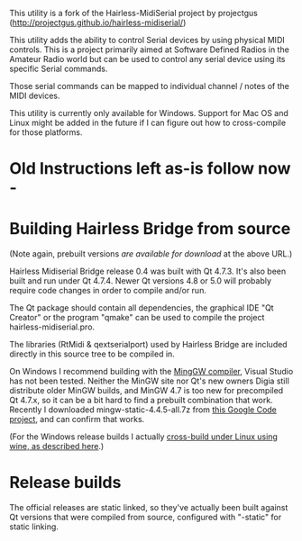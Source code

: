 This utility is a fork of the Hairless-MidiSerial project by projectgus (http://projectgus.github.io/hairless-midiserial/)

This utility adds the ability to control Serial devices by using physical MIDI controls. This is a project primarily aimed at Software Defined Radios in the Amateur Radio world but can be used to control any serial device using its specific Serial commands.

Those serial commands can be mapped to individual channel / notes of the MIDI devices.

This utility is currently only available for Windows. Support for Mac OS and Linux might be added in the future if I can figure out how to cross-compile for those platforms.

Old Instructions left as-is follow now -
========================================

# Building Hairless Bridge from source

(Note again, prebuilt versions *are available for download* at the above URL.)

Hairless Midiserial Bridge release 0.4 was built with Qt 4.7.3. It's also been built and run under Qt 4.7.4. Newer Qt versions 4.8 or 5.0 will probably require code changes in order to compile and/or run.

The Qt package should contain all dependencies, the graphical IDE "Qt Creator" or the program "qmake" can be used to compile the project hairless-midiserial.pro.

The libraries (RtMidi & qextserialport) used by Hairless Bridge are included directly in this source tree to be compiled in.

On Windows I recommend building with the [MingGW compiler](http://www.mingw.org/), Visual Studio has not been tested. Neither the MinGW site nor Qt's new owners Digia still distribute older MinGW builds, and MinGW 4.7 is too new for precompiled Qt 4.7.x, so it can be a bit hard to find a prebuilt combination that work. Recently I downloaded mingw-static-4.4.5-all.7z from [this Google Code project](https://code.google.com/p/qp-gcc/downloads/list), and can confirm that works.

(For the Windows release builds I actually [cross-build under Linux using wine, as described here](http://projectgus.com/2011/09/developing-qt-apps-for-windows-using-linux-wine/).)

# Release builds

The official releases are static linked, so they've actually been built against Qt versions that were compiled from source, configured with "-static" for static linking.
